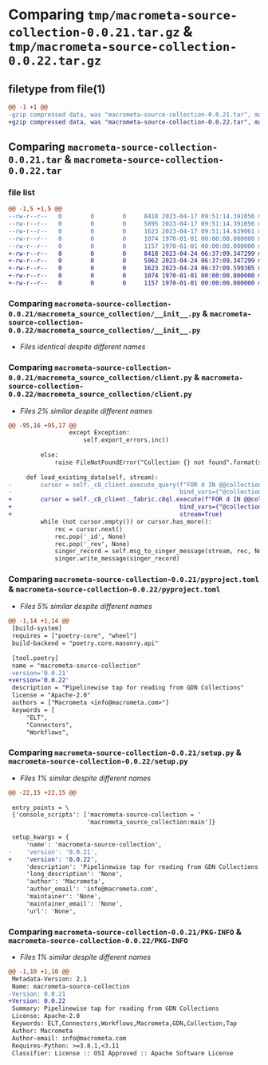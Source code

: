 # Comparing `tmp/macrometa-source-collection-0.0.21.tar.gz` & `tmp/macrometa-source-collection-0.0.22.tar.gz`

## filetype from file(1)

```diff
@@ -1 +1 @@
-gzip compressed data, was "macrometa-source-collection-0.0.21.tar", max compression
+gzip compressed data, was "macrometa-source-collection-0.0.22.tar", max compression
```

## Comparing `macrometa-source-collection-0.0.21.tar` & `macrometa-source-collection-0.0.22.tar`

### file list

```diff
@@ -1,5 +1,5 @@
--rw-r--r--   0        0        0     8418 2023-04-17 09:51:14.391056 macrometa-source-collection-0.0.21/macrometa_source_collection/__init__.py
--rw-r--r--   0        0        0     5895 2023-04-17 09:51:14.391056 macrometa-source-collection-0.0.21/macrometa_source_collection/client.py
--rw-r--r--   0        0        0     1623 2023-04-17 09:51:14.639061 macrometa-source-collection-0.0.21/pyproject.toml
--rw-r--r--   0        0        0     1074 1970-01-01 00:00:00.000000 macrometa-source-collection-0.0.21/setup.py
--rw-r--r--   0        0        0     1157 1970-01-01 00:00:00.000000 macrometa-source-collection-0.0.21/PKG-INFO
+-rw-r--r--   0        0        0     8418 2023-04-24 06:37:09.347299 macrometa-source-collection-0.0.22/macrometa_source_collection/__init__.py
+-rw-r--r--   0        0        0     5962 2023-04-24 06:37:09.347299 macrometa-source-collection-0.0.22/macrometa_source_collection/client.py
+-rw-r--r--   0        0        0     1623 2023-04-24 06:37:09.599305 macrometa-source-collection-0.0.22/pyproject.toml
+-rw-r--r--   0        0        0     1074 1970-01-01 00:00:00.000000 macrometa-source-collection-0.0.22/setup.py
+-rw-r--r--   0        0        0     1157 1970-01-01 00:00:00.000000 macrometa-source-collection-0.0.22/PKG-INFO
```

### Comparing `macrometa-source-collection-0.0.21/macrometa_source_collection/__init__.py` & `macrometa-source-collection-0.0.22/macrometa_source_collection/__init__.py`

 * *Files identical despite different names*

### Comparing `macrometa-source-collection-0.0.21/macrometa_source_collection/client.py` & `macrometa-source-collection-0.0.22/macrometa_source_collection/client.py`

 * *Files 2% similar despite different names*

```diff
@@ -95,16 +95,17 @@
                 except Exception:
                     self.export_errors.inc()
         
         else:
             raise FileNotFoundError("Collection {} not found".format(self._collection))
 
     def load_existing_data(self, stream):
-        cursor = self._c8_client.execute_query(f"FOR d IN @@collection RETURN d",
-                                               bind_vars={"@collection": self._collection})
+        cursor = self._c8_client._fabric.c8ql.execute(f"FOR d IN @@collection RETURN d",
+                                               bind_vars={"@collection": self._collection},
+                                               stream=True)
         while (not cursor.empty()) or cursor.has_more():
             rec = cursor.next()
             rec.pop('_id', None)
             rec.pop('_rev', None)
             singer_record = self.msg_to_singer_message(stream, rec, None, utils.now())
             singer.write_message(singer_record)
```

### Comparing `macrometa-source-collection-0.0.21/pyproject.toml` & `macrometa-source-collection-0.0.22/pyproject.toml`

 * *Files 5% similar despite different names*

```diff
@@ -1,14 +1,14 @@
 [build-system]
 requires = ["poetry-core", "wheel"]
 build-backend = "poetry.core.masonry.api"
 
 [tool.poetry]
 name = "macrometa-source-collection"
-version='0.0.21'
+version='0.0.22'
 description = "Pipelinewise tap for reading from GDN Collections"
 license = "Apache-2.0"
 authors = ["Macrometa <info@macrometa.com>"]
 keywords = [
     "ELT",
     "Connectors",
     "Workflows",
```

### Comparing `macrometa-source-collection-0.0.21/setup.py` & `macrometa-source-collection-0.0.22/setup.py`

 * *Files 1% similar despite different names*

```diff
@@ -22,15 +22,15 @@
 
 entry_points = \
 {'console_scripts': ['macrometa-source-collection = '
                      'macrometa_source_collection:main']}
 
 setup_kwargs = {
     'name': 'macrometa-source-collection',
-    'version': '0.0.21',
+    'version': '0.0.22',
     'description': 'Pipelinewise tap for reading from GDN Collections',
     'long_description': 'None',
     'author': 'Macrometa',
     'author_email': 'info@macrometa.com',
     'maintainer': 'None',
     'maintainer_email': 'None',
     'url': 'None',
```

### Comparing `macrometa-source-collection-0.0.21/PKG-INFO` & `macrometa-source-collection-0.0.22/PKG-INFO`

 * *Files 1% similar despite different names*

```diff
@@ -1,10 +1,10 @@
 Metadata-Version: 2.1
 Name: macrometa-source-collection
-Version: 0.0.21
+Version: 0.0.22
 Summary: Pipelinewise tap for reading from GDN Collections
 License: Apache-2.0
 Keywords: ELT,Connectors,Workflows,Macrometa,GDN,Collection,Tap
 Author: Macrometa
 Author-email: info@macrometa.com
 Requires-Python: >=3.8.1,<3.11
 Classifier: License :: OSI Approved :: Apache Software License
```

